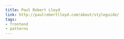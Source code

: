 ```yaml
---
title: Paul Robert Lloyd
link: http://paulrobertlloyd.com/about/styleguide/
tags:
- frontend
- patterns
---
```

